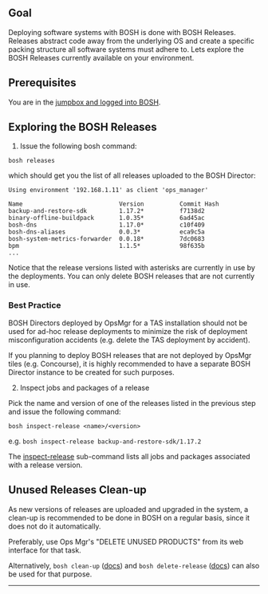 ## Goal

Deploying software systems with BOSH is done with BOSH Releases. 
Releases abstract code away from the underlying OS and create a specific packing structure all software systems must adhere to. 
Lets explore the BOSH Releases currently available on your environment.

## Prerequisites

You are in the [jumpbox and logged into BOSH](/demos/00_lab-connect/).

## Exploring the BOSH Releases

1. Issue the following bosh command:

```
bosh releases
```

which should get you the list of all releases uploaded to the BOSH Director:

```
Using environment '192.168.1.11' as client 'ops_manager'

Name                           Version          Commit Hash
backup-and-restore-sdk         1.17.2*          f7138d2
binary-offline-buildpack       1.0.35*          6ad45ac
bosh-dns                       1.17.0*          c10f409
bosh-dns-aliases               0.0.3*           eca9c5a
bosh-system-metrics-forwarder  0.0.18*          7dc0683
bpm                            1.1.5*           98f635b
...
```

Notice that the release versions listed with asterisks are currently in use by the deployments.
You can only delete BOSH releases that are not currently in use.

### Best Practice

BOSH Directors deployed by OpsMgr for a TAS installation should not be used for ad-hoc release deployments to minimize the risk of deployment misconfiguration accidents (e.g. delete the TAS deployment by accident).

If you planning to deploy BOSH releases that are not deployed by OpsMgr tiles (e.g. Concourse), it is highly recommended to have a separate BOSH Director instance to be created for such purposes. 


2. Inspect jobs and packages of a release

Pick the name and version of one of the releases listed in the previous step and issue the following command:

```
bosh inspect-release <name>/<version>
```

e.g. `bosh inspect-release backup-and-restore-sdk/1.17.2`

The [inspect-release](https://bosh.io/docs/cli-v2/#inspect-release) sub-command lists all jobs and packages associated with a release version.


## Unused Releases Clean-up

As new versions of releases are uploaded and upgraded in the system, a clean-up is recommended to be done in BOSH on a regular basis, since it does not do it automatically.

Preferably, use Ops Mgr's "DELETE UNUSED PRODUCTS" from its web interface for that task.

Alternatively, `bosh clean-up` ([docs](https://bosh.io/docs/cli-v2/#clean-up)) and `bosh delete-release` ([docs](https://bosh.io/docs/cli-v2/#delete-release)) can also be used for that purpose.

---